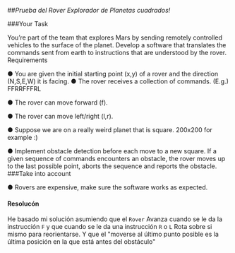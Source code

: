 ##*Prueba del Rover Explorador de Planetas cuadrados!*


###Your Task

You’re part of the team that explores Mars by sending remotely controlled vehicles to the surface
of the planet. Develop a software that translates the commands sent from earth to instructions
that are understood by the rover.
Requirements

● You are given the initial starting point (x,y) of a rover and the direction (N,S,E,W)
it is facing.
● The rover receives a collection of commands. (E.g.) FFRRFFFRL

● The rover can move forward (f).

● The rover can move left/right (l,r).

● Suppose we are on a really weird planet that is square. 200x200 for example :)

● Implement obstacle detection before each move to a new square. If a given sequence of commands encounters an obstacle, the rover moves up to the last possible point, aborts the sequence and reports the obstacle. 
###Take into account

● Rovers are expensive, make sure the software works as expected.

#### Resolucón
He basado mi solución asumiendo que el `Rover` Avanza cuando se le da la instrucción `F` y que cuando se le da una instrucción `R` o `L` Rota sobre si mismo para reorientarse. Y que el "moverse al último punto posible es la última posición en la que está antes del obstáculo"